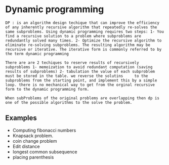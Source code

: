 #									Dynamic programming

`DP : is an algorithm design techique that can improve the efficiency of any inherently recursive algorithm that repeatedly re-solves the same subproblems.
Using dynamic programming requires two steps:
1- You find a recursive solution to a problem where subproblems are redundantly solved many times.
2- Optimize the recursive algorithm to eliminate re-solving subproblems. The resulting algorithm may be recursive or iterative. The iterative form is commonly referred to by the term dynamic programming`

`There are are 2 techiques to reserve results of recursively subproblems
1- memoization to avoid redundant computation (saving results of subproblems)
2- tabulation the value of each subproblem must be stored in the table. we reverse the solutins 	to the subproblems from the starting point, and implement this by a simple loop.
there is no mechanical way to get from the orginal recursive form to the dynamic programming form.`

` When subProblems of the original problems are overlapping then dp is one of the possible
  algorithms to the solve the problem.
`

## Examples
* Computing fibonacci numbers
* Knapsack problem.
* coin change problem
* Edit distance
* longest common subsequence
* placing parenthesis 
